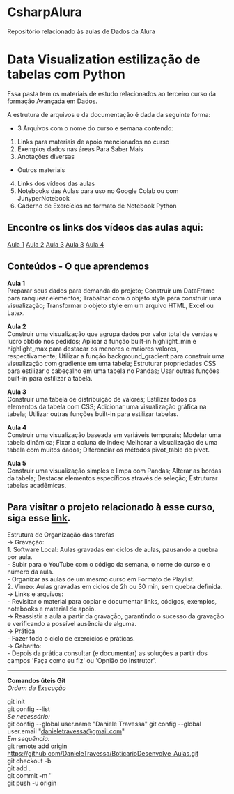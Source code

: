 # CsharpAlura
Repositório relacionado às aulas de Dados da Alura

# Data Visualization estilização de tabelas com Python

Essa pasta tem os materiais de estudo relacionados ao terceiro curso da formação Avançada em Dados.

A estrutura de arquivos e da documentação é dada da seguinte forma:  
- 3 Arquivos com o nome do curso e semana contendo:  
1. Links para materiais de apoio mencionados no curso  
2. Exemplos dados nas áreas Para Saber Mais  
3. Anotações diversas
- Outros materiais  
4. Links dos vídeos das aulas  
5. Notebooks das Aulas para uso no Google Colab ou com JunyperNotebook  
6. Caderno de Exercícios no formato de Notebook Python

## Encontre os links dos vídeos das aulas aqui:
[Aula 1]()
[Aula 2]()
[Aula 3]()
[Aula 3]()
[Aula 4]()

## Conteúdos - O que aprendemos  
**Aula 1**  
Preparar seus dados para demanda do projeto;
Construir um DataFrame para ranquear elementos;
Trabalhar com o objeto style para construir uma visualização;
Transformar o objeto style em um arquivo HTML, Excel ou Latex.


**Aula 2**  
Construir uma visualização que agrupa dados por valor total de vendas e lucro obtido nos pedidos;
Aplicar a função built-in highlight_min e highlight_max para destacar os menores e maiores valores, respectivamente;
Utilizar a função background_gradient para construir uma visualização com gradiente em uma tabela;
Estruturar propriedades CSS para estilizar o cabeçalho em uma tabela no Pandas;
Usar outras funções built-in para estilizar a tabela.

**Aula 3**  
Construir uma tabela de distribuição de valores;
Estilizar todos os elementos da tabela com CSS;
Adicionar uma visualização gráfica na tabela;
Utilizar outras funções built-in para estilizar tabelas.
    
**Aula 4**  
Construir uma visualização baseada em variáveis temporais;
Modelar uma tabela dinâmica;
Fixar a coluna de index;
Melhorar a visualização de uma tabela com muitos dados;
Diferenciar os métodos pivot_table de pivot.

**Aula 5**  
Construir uma visualização simples e limpa com Pandas;
Alterar as bordas da tabela;
Destacar elementos específicos através de seleção;
Estruturar tabelas acadêmicas.  

Para visitar o projeto relacionado à esse curso, siga esse [link]().  
-------------------------------------------------------------------------------------------
Estrutura de Organização das tarefas  
-> Gravação:  
    1. Software Local: Aulas gravadas em ciclos de aulas, pausando a quebra por aula.  
    - Subir para o YouTube com o código da semana, o nome do curso e o número da aula.  
    - Organizar as aulas de um mesmo curso em Formato de Playlist.  
    2. Vimeo: Aulas gravadas em ciclos de 2h ou 30 min, sem quebra definida.  
-> Links e arquivos:  
    - Revisitar o material para copiar e documentar links, códigos, exemplos, notebooks e material de apoio.  
-> Reassistir a aula a partir da gravação, garantindo o sucesso da gravação e verificando a possível ausência de alguma.  
-> Prática  
    - Fazer todo o ciclo de exercícios e práticas.  
-> Gabarito:  
    - Depois da prática consultar (e documentar) as soluções a partir dos campos 'Faça como eu fiz' ou 'Opnião do Instrutor'.  

----------------------------------------------------------
**Comandos úteis Git**  
*Ordem de Execução*  

git init  
git config --list  
*Se necessário:*  
git config --global user.name "Daniele Travessa" 
git config --global user.email "danieletravessa@gmail.com"   
*Em sequência:*  
git remote add origin https://github.com/DanieleTravessa/BoticarioDesenvolve_Aulas.git  
git checkout -b <branch nova>  
git add .  
git commit -m ''  
git push -u origin <branch nova>  

